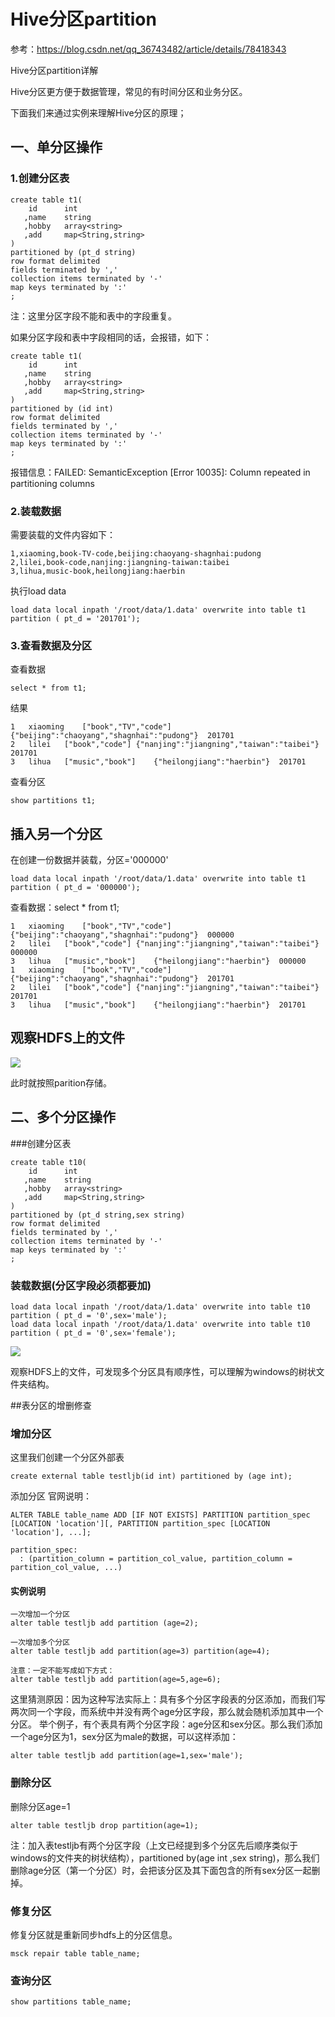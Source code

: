 # Hive分区partition

参考：https://blog.csdn.net/qq_36743482/article/details/78418343

Hive分区partition详解

Hive分区更方便于数据管理，常见的有时间分区和业务分区。

下面我们来通过实例来理解Hive分区的原理；

## 一、单分区操作

### 1.创建分区表

	create table t1(
	    id      int
	   ,name    string
	   ,hobby   array<string>
	   ,add     map<String,string>
	)
	partitioned by (pt_d string)
	row format delimited
	fields terminated by ','
	collection items terminated by '-'
	map keys terminated by ':'
	;


注：这里分区字段不能和表中的字段重复。

如果分区字段和表中字段相同的话，会报错，如下：

	create table t1(
	    id      int
	   ,name    string
	   ,hobby   array<string>
	   ,add     map<String,string>
	)
	partitioned by (id int)
	row format delimited
	fields terminated by ','
	collection items terminated by '-'
	map keys terminated by ':'
	;

报错信息：FAILED: SemanticException [Error 10035]: Column repeated in partitioning columns


### 2.装载数据

需要装载的文件内容如下：

	1,xiaoming,book-TV-code,beijing:chaoyang-shagnhai:pudong
	2,lilei,book-code,nanjing:jiangning-taiwan:taibei
	3,lihua,music-book,heilongjiang:haerbin

执行load data

	load data local inpath '/root/data/1.data' overwrite into table t1 partition ( pt_d = '201701');


### 3.查看数据及分区
查看数据

	select * from t1;

结果

	1   xiaoming    ["book","TV","code"]    {"beijing":"chaoyang","shagnhai":"pudong"}  201701
	2   lilei   ["book","code"] {"nanjing":"jiangning","taiwan":"taibei"}   201701
	3   lihua   ["music","book"]    {"heilongjiang":"haerbin"}  201701

查看分区

	show partitions t1;


## 插入另一个分区

在创建一份数据并装载，分区='000000'

	load data local inpath '/root/data/1.data' overwrite into table t1 partition ( pt_d = '000000');


查看数据：select * from t1;

	1   xiaoming    ["book","TV","code"]    {"beijing":"chaoyang","shagnhai":"pudong"}  000000
	2   lilei   ["book","code"] {"nanjing":"jiangning","taiwan":"taibei"}   000000
	3   lihua   ["music","book"]    {"heilongjiang":"haerbin"}  000000
	1   xiaoming    ["book","TV","code"]    {"beijing":"chaoyang","shagnhai":"pudong"}  201701
	2   lilei   ["book","code"] {"nanjing":"jiangning","taiwan":"taibei"}   201701
	3   lihua   ["music","book"]    {"heilongjiang":"haerbin"}  201701

## 观察HDFS上的文件
![](../Images/1.png)

此时就按照parition存储。



## 二、多个分区操作

###创建分区表

	create table t10(
	    id      int
	   ,name    string
	   ,hobby   array<string>
	   ,add     map<String,string>
	)
	partitioned by (pt_d string,sex string)
	row format delimited
	fields terminated by ','
	collection items terminated by '-'
	map keys terminated by ':'
	;


### 装载数据(分区字段必须都要加)

	load data local inpath '/root/data/1.data' overwrite into table t10 partition ( pt_d = '0',sex='male');
	load data local inpath '/root/data/1.data' overwrite into table t10 partition ( pt_d = '0',sex='female');

![](../Images/2.png)

观察HDFS上的文件，可发现多个分区具有顺序性，可以理解为windows的树状文件夹结构。


##表分区的增删修查


### 增加分区

这里我们创建一个分区外部表

	create external table testljb(id int) partitioned by (age int);


添加分区
官网说明：

	ALTER TABLE table_name ADD [IF NOT EXISTS] PARTITION partition_spec [LOCATION 'location'][, PARTITION partition_spec [LOCATION 'location'], ...];
	
	partition_spec:
	  : (partition_column = partition_col_value, partition_column = partition_col_value, ...)


#### 实例说明

	一次增加一个分区
	alter table testljb add partition (age=2);
	
	一次增加多个分区
	alter table testljb add partition(age=3) partition(age=4);
	
	注意：一定不能写成如下方式：
	alter table testljb add partition(age=5,age=6);


这里猜测原因：因为这种写法实际上：具有多个分区字段表的分区添加，而我们写两次同一个字段，而系统中并没有两个age分区字段，那么就会随机添加其中一个分区。
举个例子，有个表具有两个分区字段：age分区和sex分区。那么我们添加一个age分区为1，sex分区为male的数据，可以这样添加：

	alter table testljb add partition(age=1,sex='male');


### 删除分区

删除分区age=1

	alter table testljb drop partition(age=1);

注：加入表testljb有两个分区字段（上文已经提到多个分区先后顺序类似于windows的文件夹的树状结构），partitioned by(age int ,sex string)，那么我们删除age分区（第一个分区）时，会把该分区及其下面包含的所有sex分区一起删掉。


### 修复分区

修复分区就是重新同步hdfs上的分区信息。

	msck repair table table_name;

### 查询分区


	show partitions table_name;